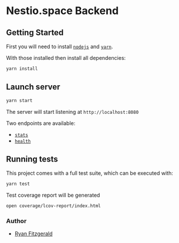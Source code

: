 # Nestio.space Backend

## Getting Started 

First you will need to install [`nodejs`](https://nodejs.org) and [`yarn`](https://yarnpkg.com).

With those installed then install all dependencies:

```bash
yarn install
```

## Launch server

```bash
yarn start
```

The server will start listening at `http://localhost:8080`

Two endpoints are available:
* [`stats`](http://localhost:8080/stats)
* [`health`](http://localhost:8080/health)

## Running tests

This project comes with a full test suite, which can be executed with:

```bash
yarn test
```

Test coverage report will be generated 

```bash
open coverage/lcov-report/index.html 
```

### Author

- [Ryan Fitzgerald](http://github.com/ryanfitz)
